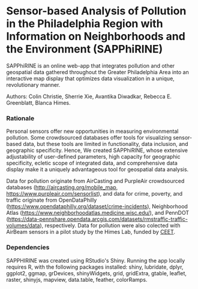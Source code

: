 # Sensor-based Analysis of Pollution in the Philadelphia Region with Information on Neighborhoods and the Environment (SAPPhiRINE)
SAPPhiRINE is an online web-app that integrates pollution and other geospatial data gathered throughout the Greater Philadelphia Area into an interactive map display that optimizes data visualization in a unique, revolutionary manner. 

Authors: Colin Christie, Sherrie Xie, Avantika Diwadkar, Rebecca E. Greenblatt, Blanca Himes.

### Rationale
Personal sensors offer new opportunities in measuring environmental pollution. Some crowdsourced databases offer tools for visualizing sensor-based data, but these tools are limited in functionality, data inclusion, and geographic specificity. Hence, We created SAPPhiRINE, whose extensive adjustability of user-defined parameters, high capacity for geographic specificity, ecletic scope of integrated data, and comprehensive data display make it a uniquely advantageous tool for geospatial data analysis.

Data for pollution originate from AirCasting and PurpleAir crowdsourced databases (http://aircasting.org/mobile_map, https://www.purpleair.com/sensorlist), and data for crime, poverty, and traffic originate from OpenDataPhilly (https://www.opendataphilly.org/dataset/crime-incidents), Neighborhood Atlas (https://www.neighborhoodatlas.medicine.wisc.edu/), and PennDOT (https://data-pennshare.opendata.arcgis.com/datasets/rmstraffic-traffic-volumes/data), respectively. Data for pollution were also colected with AirBeam sensors in a pilot study by the Himes Lab, funded by [CEET](http://ceet.upenn.edu/).

### Dependencies
SAPPHIRINE was created using RStudio's Shiny. Running the app locally requires R, with the following packages installed: shiny, lubridate, dplyr, ggplot2, ggmap, grDevices, shinyWidgets, grid, gridExtra, gtable, leaflet, raster, shinyjs, mapview, data.table, feather, colorRamps.

